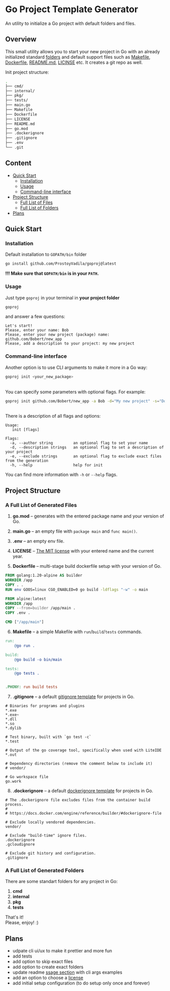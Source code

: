 # Go Project Template Generator

An utility to initialize a Go project with default folders and files.

## Overview

This small utility allows you to start your new project in Go with an already initialized standard [folders](#list-of-generated-folders) and default support files such as [Makefile](#list-of-generated-files), [Dockerfile](#list-of-generated-files), [README.md](#list-of-generated-files), [LICINSE](#list-of-generated-files) etc. It creates a git repo as well.

Init project structure:
```bash
.
├── cmd/
├── internal/
├── pkg/
├── tests/
├── main.go
├── Makefile
├── Dockerfile
├── LICENSE
├── README.md
├── go.mod
├── .dockerignore
├── .gitignore
├── .env
└── .git
```

## Content
- [Quick Start](#quick-start)
    - [Installation](#installation)
    - [Usage](#usage)
    - [Command-line interface](#command-line-interface)
- [Project Structure](#project-structure)
    - [Full List of Files](#a-full-list-of-generated-files)
    - [Full List of Folders](#a-full-list-of-generated-folders)
- [Plans](#plans)

## Quick Start

### Installation
Default installation to `GOPATH/bin` folder
```bash
go install github.com/ProstoyVadila/goproj@latest
```
**!!! Make sure that `GOPATH/bin` is in your `PATH`.**

### Usage
Just type `goproj` in your terminal in <b>your project folder</b>
```bash
goproj
```
and answer a few questions:
```
Let's start!
Please, enter your name: Bob
Please, enter your new project (package) name: github.com/Bobert/new_app
Please, add a description to your project: my new project 
```

### Command-line interface
Another option is to use CLI arguments to make it more in a Go way:
```bash
goproj init <your_new_package>
```
\
You can specify some parameters with optional flags. For example:
```bash
goproj init github.com/Bobert/new_app -a Bob -d="My new project" -s="Dockerfile,.dokerignore"
```
\
There is a description of all flags and options:
```
Usage:
   init [flags]

Flags:
  -a, --author string         an optional flag to set your name
  -d, --description strings   an optional flag to set a description of your project
  -e, --exclude strings       an optional flag to exclude exact files from the generation
  -h, --help                  help for init
  ```
You can find more information with `-h` or `--help` flags.

## Project Structure
### A Full List of Generated Files
1. **go.mod** – generates with the entered package name and your version of Go.

2. **main.go** – an empty file with `package main` and `func main()`.

3. **.env** – an empty env file.

4. **LICENSE** – [The MIT license](https://opensource.org/license/mit/) with your entered name and the current year.

5. **Dockerfile** – multi-stage build dockerfile setup with your version of Go.
```Dockerfile
FROM golang:1.20-alpine AS builder
WORKDIR /app
COPY . .
RUN env GOOS=linux CGO_ENABLED=0 go build -ldflags "-w" -o main

FROM alpine:latest 
WORKDIR /app
COPY --from=builder /app/main .
COPY .env .

CMD ["/app/main"]
```

6. **Makefile** – a simple Makefile with `run`/`build`/`tests` commands.
```Makefile
run:
	@go run .

build:
	@go build -o bin/main

tests:
	@go tests .


.PHONY: run build tests
```

7. **.gitignore** – a default [gitignore template](https://github.com/github/gitignore/blob/main/Go.gitignore) for projects in Go.
```gitignore
# Binaries for programs and plugins
*.exe
*.exe~
*.dll
*.so
*.dylib

# Test binary, built with `go test -c`
*.test

# Output of the go coverage tool, specifically when used with LiteIDE
*.out

# Dependency directories (remove the comment below to include it)
# vendor/

# Go workspace file
go.work
```

8. **.dockerignore** – a default [dockerignore template](https://github.com/GoogleCloudPlatform/golang-samples/blob/main/run/helloworld/.dockerignore) for projects in Go. 
```dockerignore
# The .dockerignore file excludes files from the container build process.
#
# https://docs.docker.com/engine/reference/builder/#dockerignore-file

# Exclude locally vendored dependencies.
vendor/

# Exclude "build-time" ignore files.
.dockerignore
.gcloudignore

# Exclude git history and configuration.
.gitignore
```

### A Full List of Generated Folders
There are some standart folders for any project in Go:
1. **cmd**
2. **internal**
3. **pkg**
4. **tests**

That's it! \
Please, enjoy! :)

## Plans
- udpate cli ui/ux to make it prettier and more fun
- add tests
- add option to skip exact files
- add option to create exact folders
- update readme [ssage section](#usage) with cli args examples
- add an option to choose a [license](https://choosealicense.com/)
- add initial setup configuration (to do setup only once and forever)

